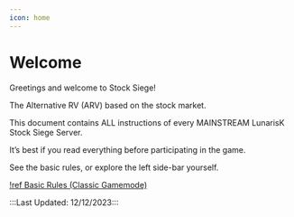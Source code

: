```yaml
---
icon: home
--- 
```

# Welcome

Greetings and welcome to Stock Siege!

The Alternative RV (ARV) based on the stock market.

This document contains ALL instructions of every MAINSTREAM LunarisK Stock Siege Server.

It’s best if you read everything before participating in the game.

See the basic rules, or explore the left side-bar yourself.

[!ref Basic Rules (Classic Gamemode)](/rules)

:::Last Updated: 12/12/2023:::
